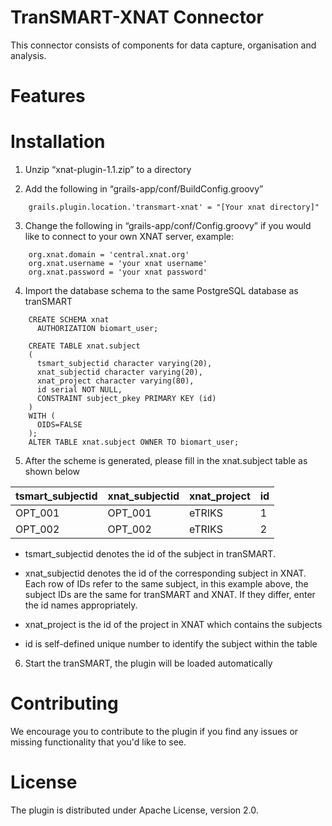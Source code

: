 # TranSMART-XNAT Connector
This connector consists of components for data capture, organisation and analysis. 

# Features

# Installation

1. Unzip “xnat-plugin-1.1.zip” to a directory

2. Add the following in “grails-app/conf/BuildConfig.groovy”

````
    grails.plugin.location.'transmart-xnat' = "[Your xnat directory]"
````

3.	Change the following in “grails-app/conf/Config.groovy” if you would like to connect to your own XNAT server, example:
````
    org.xnat.domain = 'central.xnat.org'
    org.xnat.username = 'your xnat username'
    org.xnat.password = 'your xnat password'
```` 
4.	Import the database schema to the same PostgreSQL database as tranSMART
````
    CREATE SCHEMA xnat
      AUTHORIZATION biomart_user;

    CREATE TABLE xnat.subject
    (
      tsmart_subjectid character varying(20),
      xnat_subjectid character varying(20),
      xnat_project character varying(80),
      id serial NOT NULL,
      CONSTRAINT subject_pkey PRIMARY KEY (id)
    )
    WITH (
      OIDS=FALSE
    );
    ALTER TABLE xnat.subject OWNER TO biomart_user;
````
5.  After the scheme is generated, please fill in the xnat.subject table as shown below

| tsmart_subjectid | xnat_subjectid | xnat_project | id |
| --- | --- | --- | --- |
| OPT_001 | OPT_001 | eTRIKS | 1 |
| OPT_002 | OPT_002 | eTRIKS | 2 |

* tsmart_subjectid denotes the id of the subject in tranSMART. 

* xnat_subjectid denotes the id of the corresponding subject in XNAT. Each row of IDs refer to the same subject, in this example above, the subject IDs are the same for tranSMART and XNAT. If they differ, enter the id names appropriately. 

* xnat_project is the id of the project in XNAT which contains the subjects

* id is self-defined unique number to identify the subject within the table

6.	Start the tranSMART, the plugin will be loaded automatically

# Contributing

We encourage you to contribute to the plugin if you find any issues or missing
functionality that you'd like to see. 

# License

The plugin is distributed under Apache License, version 2.0.

